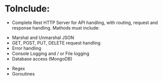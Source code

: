 # ToInclude:
- Complete Rest HTTP Server for API handling, with routing, request and response handling. Mathods must include:
 * Marshal and Unmarshal JSON
 * GET, POST, PUT, DELETE request handling
 * Error handling
 * Console Logging and / or File logging
 * Database access (MongoDB)
- Regex
- Goroutines 
